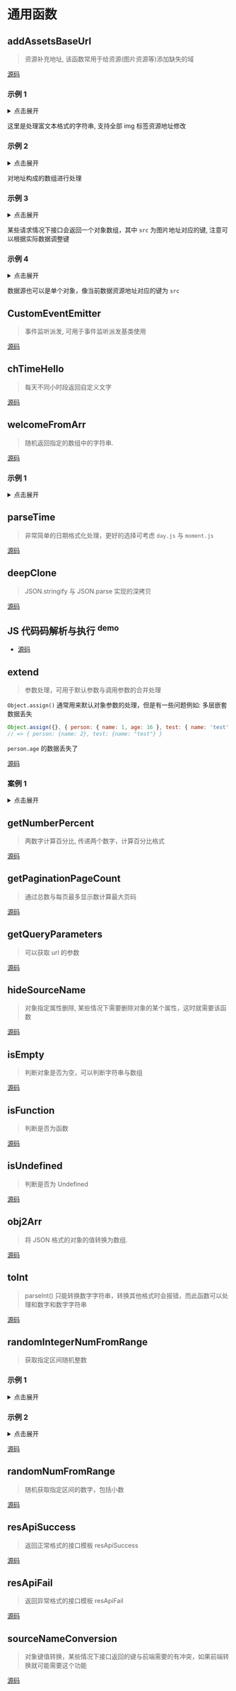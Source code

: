 # 通用函数

## addAssetsBaseUrl

> 资源补充地址, 该函数常用于给资源(图片资源等)添加缺失的域

[源码](https://github.com/Jesonhu/fu-js/blob/master/utils/addAssetsBaseUrl.js)

### 示例 1

<details>
<summary>点击展开</summary>

```js
const str1 =
  '<img src="/aa.png" /><span>1</span><img src="/aa.png" /><span>1</span><img src="/aa.png" />'
addAssetsBaseUrl(str1, false, 'http://www.baidu.com')
// => <img src="http://www.baidu.com/aa.png" /><span>1</span><img src="http://www.baidu.com/aa.png" /><span>1</span><img src="http://www.baidu.com/aa.png" />
```

</details>

这里是处理富文本格式的字符串, 支持全部 img 标签资源地址修改

### 示例 2

<details>
<summary>点击展开</summary>

```js
const arr1 = ['/a.jpg', '/b.jpg', '/c.jpg']
addAssetsBaseUrl(arr1, false, 'http://hello.com')
// => ['http://hello.com/a.jpg', 'http://hello.com/b.jpg', 'http://hello.com/c.jpg']
```

</details>

对地址构成的数组进行处理

### 示例 3

<details>
<summary>点击展开</summary>

```js
const arr1 = [{ src: '/a.jpg' }, { src: '/b.jpg' }, { src: '/c.jpg' }]
addAssetsBaseUrl(arr1, 'src', 'http://hello.com')
// => [{src: 'http://hello.com/a.jpg'}, {src: 'http://hello.com/b.jpg'}, {src: 'http://hello.com/c.jpg'}]
```

</details>

某些请求情况下接口会返回一个对象数组，其中 `src` 为图片地址对应的键, 注意可以根据实际数据调整键

### 示例 4

<details>
<summary>点击展开</summary>

```js
const obj1 = { src: '/a.jpg' }
const s = addAssetsBaseUrl(obj1, 'src', 'http://test.com')
//=> { src: 'http://test.com/a.jpg' }
```

</details>

数据源也可以是单个对象，像当前数据资源地址对应的键为 `src`

## CustomEventEmitter

> 事件监听派发, 可用于事件监听派发基类使用

[源码](https://github.com/Jesonhu/fu-js/blob/master/utils/CustomEventEmitter.js)

## chTimeHello

> 每天不同小时段返回自定义文字

[源码](https://github.com/Jesonhu/fu-js/blob/master/utils/chTimeHello.js)

## welcomeFromArr

> 随机返回指定的数组中的字符串.

[源码](https://github.com/Jesonhu/fu-js/blob/master/utils/welcomeFromArr.js)

### 示例 1

<details>
<summary>点击展开</summary>

```js
const arr = ['休息一会儿吧', '准备吃什么呢?', '我猜你可能累了']
welcomeFromArr(arr)
// => 随机数组中的内容
```

</details>

## parseTime

> 非常简单的日期格式化处理，更好的选择可考虑 `day.js` 与 `moment.js`

[源码](https://github.com/Jesonhu/fu-js/blob/master/utils/parseTime.js)

## deepClone

> JSON.stringify 与 JSON.parse 实现的深拷贝

[源码](https://github.com/Jesonhu/fu-js/blob/master/utils/deepClone.js)

## JS 代码码解析与执行 <sup>demo</sup>

- [源码](https://github.com/Jesonhu/fu-js/blob/master/utils/executejs.js)

## extend

> 参数处理，可用于默认参数与调用参数的合并处理

`Object.assign()` 通常用来默认对象参数的处理，但是有一些问题例如: 多层嵌套数据丢失

```js
Object.assign({}, { person: { name: 1, age: 16 }, test: { name: 'test' } }, { person: { name: 2 } })
// => { person: {name: 2}, test: {name: "test"} }
```

`person.age` 的数据丢失了

[源码](https://github.com/Jesonhu/fu-js/blob/master/utils/extend.js)

### 案例 1

<details>
<summary>点击展开</summary>

```js

```

</details>

## getNumberPercent

> 两数字计算百分比, 传递两个数字，计算百分比格式

[源码](https://github.com/Jesonhu/fu-js/blob/master/utils/getNumberPercent.js)

## getPaginationPageCount

> 通过总数与每页最多显示数计算最大页码

[源码](https://github.com/Jesonhu/fu-js/blob/master/utils/getPaginationPageCount.js)

## getQueryParameters

> 可以获取 url 的参数

[源码](https://github.com/Jesonhu/fu-js/blob/master/utils/getQueryParameters.js)

## hideSourceName

> 对象指定属性删除, 某些情况下需要删除对象的某个属性，这时就需要该函数

[源码](https://github.com/Jesonhu/fu-js/blob/master/utils/hideSourceName.js)

## isEmpty

> 判断对象是否为空，可以判断字符串与数组

[源码](https://github.com/Jesonhu/fu-js/blob/master/utils/isEmpty.js)

## isFunction

> 判断是否为函数

[源码](https://github.com/Jesonhu/fu-js/blob/master/utils/isFunction.js)

## isUndefined

> 判断是否为 Undefined

[源码](https://github.com/Jesonhu/fu-js/blob/master/utils/isUndefined.js)

## obj2Arr

> 将 JSON 格式的对象的值转换为数组.

[源码](https://github.com/Jesonhu/fu-js/blob/master/utils/obj2Arr.js)

## toInt

> parseInt() 只能转换数字字符串，转换其他格式时会报错，而此函数可以处理和数字和数字字符串

[源码](https://github.com/Jesonhu/fu-js/blob/master/utils/toInt.js)

## randomIntegerNumFromRange

> 获取指定区间随机整数

### 示例 1

<details>
<summary>点击展开</summary>

```js
randomIntegerNumFromRange(2, 3)
// => 2~3 直接的整数，包含 2 与 3
```

</details>

### 示例 2

<details>
<summary>点击展开</summary>

```js
randomIntegerNumFromRange(2.1, 3.1)
// => 2~3 之间的整数，包含 2 与 3
```

</details>

[源码](https://github.com/Jesonhu/fu-js/blob/master/utils/randomIntegerNumFromRange.js)

## randomNumFromRange

> 随机获取指定区间的数字，包括小数

[源码](https://github.com/Jesonhu/fu-js/blob/master/utils/randomNumFromRange.js)

## resApiSuccess

> 返回正常格式的接口模板 resApiSuccess

[源码](https://github.com/Jesonhu/fu-js/blob/master/utils/resApiSuccess.js)

## resApiFail

> 返回异常格式的接口模板 resApiFail

[源码](https://github.com/Jesonhu/fu-js/blob/master/utils/resApiFail.js)

## sourceNameConversion

> 对象键值转换，某些情况下接口返回的键与前端需要的有冲突，如果前端转换就可能需要这个功能

[源码](https://github.com/Jesonhu/fu-js/blob/master/utils/sourceNameConversion.js)
